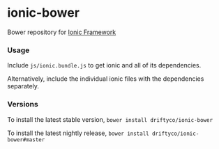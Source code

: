 # ionic-bower

Bower repository for [Ionic Framework](http://github.com/driftyco/ionic)

### Usage

Include `js/ionic.bundle.js` to get ionic and all of its dependencies.

Alternatively, include the individual ionic files with the dependencies separately.

### Versions

To install the latest stable version, `bower install driftyco/ionic-bower`

To install the latest nightly release, `bower install driftyco/ionic-bower#master`
